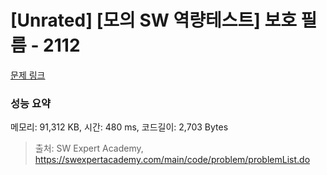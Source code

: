 # [Unrated] [모의 SW 역량테스트] 보호 필름 - 2112 

[문제 링크](https://swexpertacademy.com/main/code/problem/problemDetail.do?contestProbId=AV5V1SYKAaUDFAWu) 

### 성능 요약

메모리: 91,312 KB, 시간: 480 ms, 코드길이: 2,703 Bytes



> 출처: SW Expert Academy, https://swexpertacademy.com/main/code/problem/problemList.do